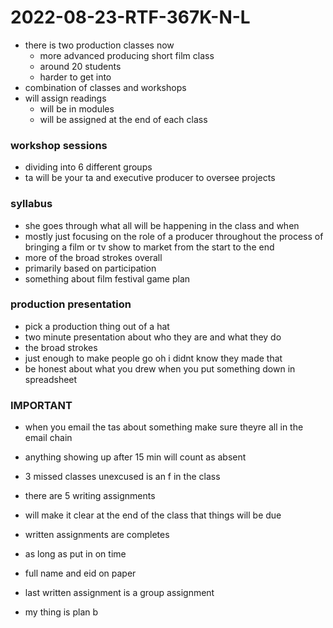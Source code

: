 # 2022-08-23-RTF-367K-N-L
- there is two production classes now
  - more advanced producing short film class 
  - around 20 students
  - harder to get into 
- combination of classes and workshops
- will assign readings
  - will be in modules
  - will be assigned at the end of each class 

### workshop sessions
- dividing into 6 different groups
- ta will be your ta and executive producer to oversee projects

### syllabus
- she goes through what all will be happening in the class and when 
- mostly just focusing on the role of a producer throughout the process of bringing a film or tv show to market from the start to the end
- more of the broad strokes overall 
- primarily based on participation
- something about film festival game plan 

### production presentation
- pick a production thing out of a hat
- two minute presentation about who they are and what they do 
- the broad strokes
- just enough to make people go oh i didnt know they made that 
- be honest about what you drew when you put something down in spreadsheet

### IMPORTANT
- when you email the tas about something make sure theyre all in the email chain
- anything showing up after 15 min will count as absent
- 3 missed classes unexcused is an f in the class 
- there are 5 writing assignments
- will make it clear at the end of the class that things will be due 
- written assignments are completes
- as long as put in on time 
- full name and eid on paper
- last written assignment is a group assignment

- my thing is plan b

